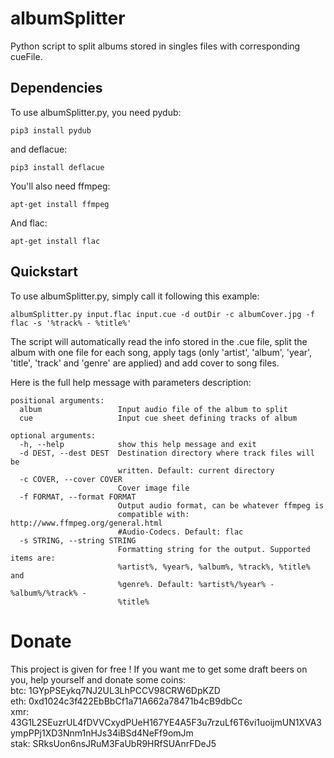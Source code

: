 # albumSplitter
Python script to split albums stored in singles files with corresponding cueFile.

## Dependencies
To use albumSplitter.py, you need pydub:

    pip3 install pydub

and deflacue:

    pip3 install deflacue

You'll also need ffmpeg:

    apt-get install ffmpeg

And flac:

    apt-get install flac

## Quickstart
To use albumSplitter.py, simply call it following this example:

    albumSplitter.py input.flac input.cue -d outDir -c albumCover.jpg -f flac -s '%track% - %title%'

The script will automatically read the info stored in the .cue file, split the album with one file for each song, apply tags (only 'artist', 'album', 'year', 'title', 'track' and 'genre' are applied) and add cover to song files.

Here is the full help message with parameters description:
```
positional arguments:
  album                 Input audio file of the album to split
  cue                   Input cue sheet defining tracks of album

optional arguments:
  -h, --help            show this help message and exit
  -d DEST, --dest DEST  Destination directory where track files will be
                        written. Default: current directory
  -c COVER, --cover COVER
                        Cover image file
  -f FORMAT, --format FORMAT
                        Output audio format, can be whatever ffmpeg is
                        compatible with: http://www.ffmpeg.org/general.html
                        #Audio-Codecs. Default: flac
  -s STRING, --string STRING
                        Formatting string for the output. Supported items are:
                        %artist%, %year%, %album%, %track%, %title% and
                        %genre%. Default: %artist%/%year% - %album%/%track% -
                        %title%
```
# Donate
This project is given for free ! If you want me to get some draft beers on you, help yourself and donate some coins:\
btc: 1GYpPSEykq7NJ2UL3LhPCCV98CRW6DpKZD\
eth: 0xd1024c3f422EbBbCf1a71A662a78471b4cB9dbCc\
xmr: 43G1L2SEuzrUL4fDVVCxydPUeH167YE4A5F3u7rzuLf6T6vi1uoijmUN1XVA3ympPPj1XD3Nnm1nHJs34iBSd4NeFf9omJm\
stak: SRksUon6nsJRuM3FaUbR9HRfSUAnrFDeJ5
